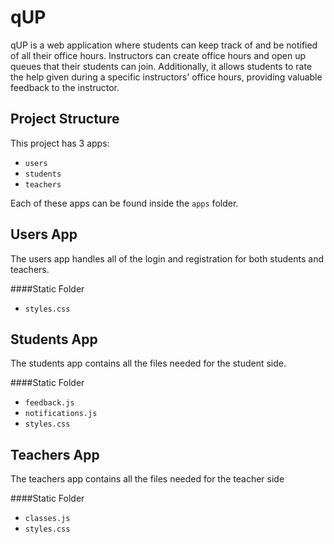 # qUP
qUP is a web application where students can keep track of and be notified of all their office hours. Instructors can 
create office hours and open up queues that their students can join. Additionally, it allows students to rate the help 
given during a specific instructors' office hours, providing valuable feedback to 
the instructor. 

## Project Structure
This project has 3 apps:
* `users`
* `students`
* `teachers`

Each of these apps can be found inside the `apps` folder.

Users App
----
The users app handles all of the login and registration for both students and teachers.


####Static Folder
* `styles.css`

Students App
----
The students app contains all the files needed for the student side.

####Static Folder
* `feedback.js`
* `notifications.js`
* `styles.css`

Teachers App
----
The teachers app contains all the files needed for the teacher side

####Static Folder
* `classes.js`
* `styles.css`